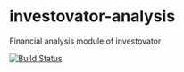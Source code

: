 investovator-analysis
=================

Financial analysis module of investovator

[![Build Status](https://drone.io/github.com/investovator/investovator-analysis/status.png)](https://drone.io/github.com/investovator/investovator-analysis/latest)
